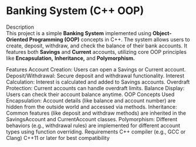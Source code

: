 <h1> Banking System (C++ OOP) </h1>
Description <br>
This project is a simple <b>Banking System</b> implemented using <b>Object-Oriented Programming (OOP)</b> concepts in C++. The system allows users to create, deposit, withdraw, and check the balance of their bank accounts. It features both <b>Savings</b> and <b>Current</b> accounts, utilizing core OOP principles like <b>Encapsulation,</b> <b>Inheritance,</b> and <b>Polymorphism. </b>

Features
Account Creation: Users can open a Savings or Current account.
Deposit/Withdrawal: Secure deposit and withdrawal functionality.
Interest Calculation: Interest is calculated and added to Savings accounts.
Overdraft Protection: Current accounts can handle overdraft limits.
Balance Display: Users can check their account balance anytime.
OOP Concepts Used
Encapsulation: Account details (like balance and account number) are hidden from the outside world and accessed via methods.
Inheritance: Common features (like deposit and withdraw methods) are inherited in the SavingsAccount and CurrentAccount classes.
Polymorphism: Different behaviors (e.g., withdrawal rules) are implemented for different account types using function overriding.
Requirements
C++ compiler (e.g., GCC or Clang)
C++11 or later for best compatibility
